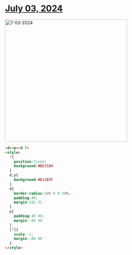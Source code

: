 # [July 03, 2024](https://cssbattle.dev/play/qSR7vqyfPi8bGODtqPy6)

<img src="https://firebasestorage.googleapis.com/v0/b/cssbattleapp.appspot.com/o/user%2Fummd3POvEDfFyeFvVdOMG3OOrwE2%2Ftargets%2Ftarget_UFYOkUS@2x.png?alt=media" width="400" alt="7-03-2024" />

```html
<d><p><d f>
<style>
  *{
    position:fixed;
    background:#BE3184
  }
  d,p{
    background:#611B3F
  }
  d{
    border-radius:50% 0 0 50%;
    padding:40;
    margin:142 32
  }
  p{
    padding:40 80;
    margin:-80 40
  }
  [f]{
    scale:-1;
    margin:-80 80
  }
</style>
```
